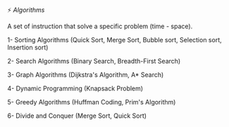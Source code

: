 ⚡ *Algorithms*

A set of instruction that solve a specific problem (time - space).

1- Sorting Algorithms (Quick Sort, Merge Sort, Bubble sort, Selection sort, Insertion sort)

2- Search Algorithms (Binary Search, Breadth-First Search)

3- Graph Algorithms (Dijkstra's Algorithm, A* Search)

4- Dynamic Programming (Knapsack Problem)

5- Greedy Algorithms (Huffman Coding, Prim's Algorithm)

6- Divide and Conquer (Merge Sort, Quick Sort)

